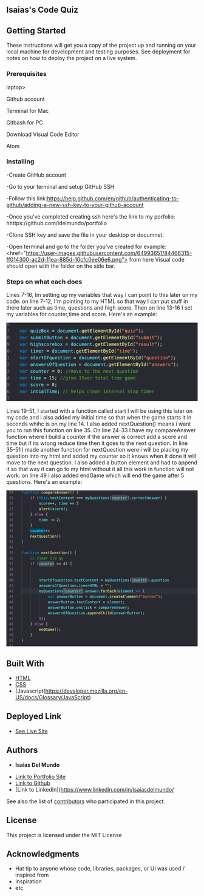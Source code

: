 ## Isaias's Code Quiz 

## Getting Started

These instructions will get you a copy of the project up and running on your local machine for development and testing purposes. See deployment for notes on how to deploy the project on a live system.

### Prerequisites

<p>laptop></p>
<p>Github account</p>
<p>Terminal for Mac</p>
<p>Gitbash for PC</p>
<p>Download Visual Code Editor</p>
<p>Atom</p>

### Installing
-Create GitHub account

-Go to your terminal and setup GitHub SSH

-Follow this link:https://help.github.com/en/github/authenticating-to-github/adding-a-new-ssh-key-to-your-github-account

-Once you've completed creating ssh here's the link to my porfolio: hhttps://github.com/idelmundo/portfolio

-Clone SSH key and save the file in your desktop or documnet.

-Open terminal and go to the folder you've created for example: <href="https://user-images.githubusercontent.com/64993651/84466315-ff014300-ac2d-11ea-885d-10cfc0ee06e6.png"> from here Visual code should open with the folder on the side bar.

### Steps on what each does
<p>Lines 7-16, Im setting up my variables that way I can point to this later on my code. on line 7-12, I'm pointing to my HTML so that way I can put stuff in there later such as time, questions and high score. Then on line 13-16 I set my variables for counter,time and score.  Here's an example:</p> <img src="s1.png" alt="s1"> 

<br>
<p> Lines 19-51, I started with a function called start I will be using this later on my code and i also added my initial time so that when the game starts it in seconds whihc is on my line 14. I also added nextQuestion() means i want you to run this function on line 35. On line 24-33 I have my compareAnswer function where I build a counter if the answer is correct add a score and time but if its wrong reduce time then it goes to the next question. In line 35-51 I made another function for nextQuestion were i will be placing my question into my html and added my counter so it knows when it done it will move to the next question. I also added a button element and had to append it so that way it can go to my html without it all this work in function will not work. on line 49 i also added endGame which will end the game after 5 questions.  Here's an example: </p>  <img src="s2.png" alt="s2">




## Built With

* [HTML](https://developer.mozilla.org/en-US/docs/Web/HTML)
* [CSS](https://developer.mozilla.org/en-US/docs/Web/CSS)
* [Javascript(https://developer.mozilla.org/en-US/docs/Glossary/JavaScript)

## Deployed Link

* [See Live Site](https://idelmundo.github.io/Password-Generator/)


## Authors

* **Isaias Del Mundo** 

- [Link to Portfolio Site](https://idelmundo.github.io/portfolio/index.html)
- [Link to Github](https://github.com/idelmundo)
- [Link to LinkedIn](https://www.linkedin.com/in/isaiasdelmundo/

See also the list of [contributors](https://github.com/your/project/contributors) who participated in this project.

## License

This project is licensed under the MIT License 

## Acknowledgments

* Hat tip to anyone whose code, libraries, packages, or UI was used  / inspired from
* Inspiration
* etc
